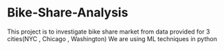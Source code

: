# Bike-Share-Analysis
This project is to investigate bike share market from data provided for 3 cities(NYC , Chicago , Washington)
We are using ML techniques in python

